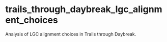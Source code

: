 # trails_through_daybreak_lgc_alignment_choices
Analysis of LGC alignment choices in Trails through Daybreak.
